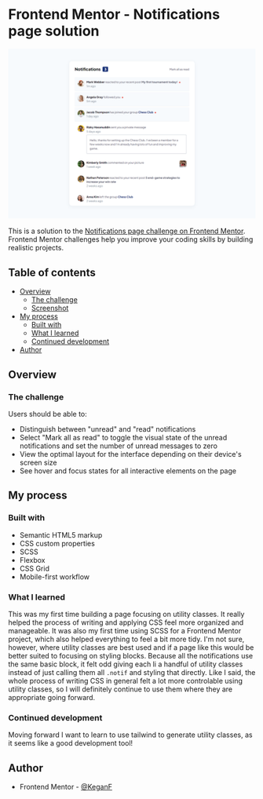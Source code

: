 # Frontend Mentor - Notifications page solution

![](./assets/images/final.png)

This is a solution to the [Notifications page challenge on Frontend Mentor](https://www.frontendmentor.io/challenges/notifications-page-DqK5QAmKbC). Frontend Mentor challenges help you improve your coding skills by building realistic projects. 

## Table of contents

- [Overview](#overview)
  - [The challenge](#the-challenge)
  - [Screenshot](#screenshot)
- [My process](#my-process)
  - [Built with](#built-with)
  - [What I learned](#what-i-learned)
  - [Continued development](#continued-development)
- [Author](#author)

## Overview

### The challenge

Users should be able to:

- Distinguish between "unread" and "read" notifications
- Select "Mark all as read" to toggle the visual state of the unread notifications and set the number of unread messages to zero
- View the optimal layout for the interface depending on their device's screen size
- See hover and focus states for all interactive elements on the page

## My process

### Built with

- Semantic HTML5 markup
- CSS custom properties
- SCSS
- Flexbox
- CSS Grid
- Mobile-first workflow

### What I learned

This was my first time building a page focusing on utility classes. It really helped the process of writing and applying CSS feel more organized and manageable. It was also my first time using SCSS for a Frontend Mentor project, which also helped everything to feel a bit more tidy. I'm not sure, however, where utility classes are best used and if a page like this would be better suited to focusing on styling blocks. Because all the notifications use the same basic block, it felt odd giving each li a handful of utility classes instead of just calling them all `.notif` and styling that directly. Like I said, the whole process of writing CSS in general felt a lot more controlable using utility classes, so I will definitely continue to use them where they are appropriate going forward.

### Continued development

Moving forward I want to learn to use tailwind to generate utility classes, as it seems like a good development tool!

## Author

- Frontend Mentor - [@KeganF](https://www.frontendmentor.io/profile/KeganF)

